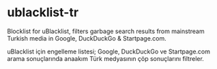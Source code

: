 # ublacklist-tr

Blocklist for uBlacklist, filters garbage search results from mainstream Turkish media in Google, DuckDuckGo & Startpage.com.

uBlacklist için engelleme listesi; Google, DuckDuckGo ve Startpage.com arama sonuçlarında anaakım Türk medyasının çöp sonuçlarını filtreler.
